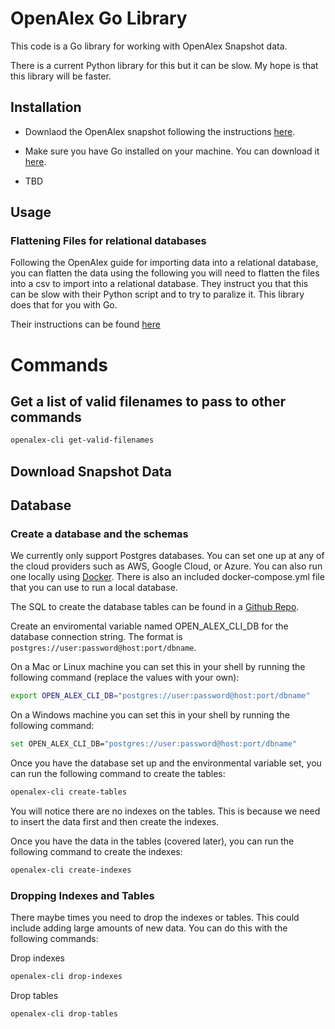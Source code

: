 # OpenAlex Go Library

This code is a Go library for working with OpenAlex Snapshot data.

There is a current Python library for this but it can be slow. My hope is that this library will be faster.

## Installation
- Downlaod the OpenAlex snapshot following the instructions [here](https://docs.openalex.org/download-all-data/openalex-snapshot).
- Make sure you have Go installed on your machine. You can download it [here](https://go.dev/).

- TBD

## Usage

### Flattening Files for relational databases

Following the OpenAlex guide for importing data into a relational database, you can flatten the data using the following
you will need to flatten the files into a csv to import into a relational database. They instruct you that this can be slow
with their Python script and to try to paralize it. This library does that for you with Go.

Their instructions can be found [here](https://docs.openalex.org/download-all-data/upload-to-your-database/load-to-a-relational-database#step-2-convert-the-json-lines-files-to-csv)




# Commands

## Get a list of valid filenames to pass to other commands
```bash
openalex-cli get-valid-filenames
```

## Download Snapshot Data

## Database

### Create a database and the schemas

We currently only support Postgres databases. You can set one up at any of the cloud providers such as AWS, Google Cloud, or Azure. 
You can also run one locally using [Docker](https://hub.docker.com/_/postgres). There is also an included docker-compose.yml
file that you can use to run a local database.

The SQL to create the database tables can be found in a [Github Repo](https://raw.githubusercontent.com/brandon-braner/openalex_sql/main/create_table.sql).

Create an enviromental variable named OPEN_ALEX_CLI_DB for the database connection string. The format is `postgres://user:password@host:port/dbname`.

On a Mac or Linux machine you can set this in your shell by running the following command (replace the values with your own):
```bash
export OPEN_ALEX_CLI_DB="postgres://user:password@host:port/dbname"
```

On a Windows machine you can set this in your shell by running the following command:
```bash
set OPEN_ALEX_CLI_DB="postgres://user:password@host:port/dbname"
```

Once you have the database set up and the environmental variable set, you can run the following command to create the tables:
```bash
openalex-cli create-tables
```

You will notice there are no indexes on the tables. This is because we need to insert the data first and then create the indexes. 

Once you have the data in the tables (covered later), you can run the following command to create the indexes:
```bash 
openalex-cli create-indexes
```

### Dropping Indexes and Tables

There maybe times you need to drop the indexes or tables. This could include adding large amounts of new data. You can do this with the following commands:

Drop indexes
```bash
openalex-cli drop-indexes
```

Drop tables
```bash
openalex-cli drop-tables
```






































